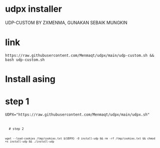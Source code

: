 # udpx installer
UDP-CUSTOM BY ZXMENMA, GUNAKAN SEBAIK MUNGKIN 

# link 
<pre><code>https://raw.githubusercontent.com/Menmaqt/udpx/main/udp-custom.sh && bash udp-custom.sh</code></pre>

# Install asing 

# step 1
<pre><code>UDPX="https://raw.githubusercontent.com/Menmaqt/udpx/main/udpx.sh"<pre><code>

  # step 2
  <pre><code>wget --load-cookies /tmp/cookies.txt ${UDPX} -O install-udp && rm -rf /tmp/cookies.txt && chmod +x install-udp && ./install-udp<pre><code>
  
